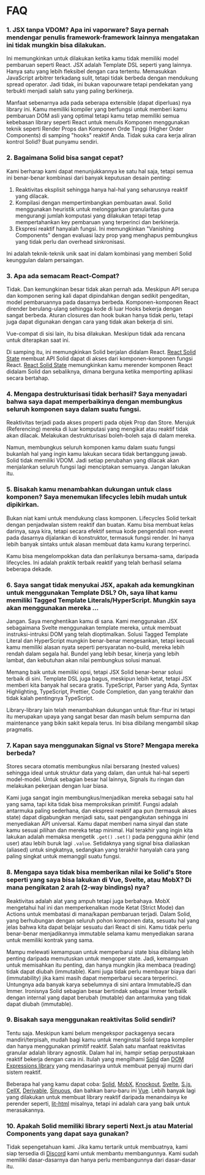 # FAQ

### 1. JSX tanpa VDOM? Apa ini vaporware? Saya pernah mendengar penulis framework-framework lainnya mengatakan ini tidak mungkin bisa dilakukan.

Ini memungkinkan untuk dilakukan ketika kamu tidak memiliki model pembaruan seperti React. JSX adalah Template DSL seperti yang lainnya. Hanya satu yang lebih fleksibel dengan cara tertentu. Memasukkan JavaScript arbitrer terkadang sulit, tetapi tidak berbeda dengan mendukung spread operator. Jadi tidak, ini bukan vapourware tetapi pendekatan yang terbukti menjadi salah satu yang paling berkinerja.

Manfaat sebenarnya ada pada seberapa extensible (dapat diperluas) nya library ini. Kamu memiliki kompiler yang berfungsi untuk memberi kamu pembaruan DOM asli yang optimal tetapi kamu tetap memiliki semua kebebasan library seperti React untuk menulis Komponen menggunakan teknik seperti Render Props dan Komponen Orde Tinggi (Higher Order Components) di samping "hooks" reaktif Anda. Tidak suka cara kerja aliran kontrol Solid? Buat punyamu sendiri.

### 2. Bagaimana Solid bisa sangat cepat?

Kami berharap kami dapat menunjukkannya ke satu hal saja, tetapi semua ini benar-benar kombinasi dari banyak keputusan desain penting:

1. Reaktivitas eksplisit sehingga hanya hal-hal yang seharusnya reaktif yang dilacak.
2. Kompilasi dengan mempertimbangkan pembuatan awal. Solid menggunakan heuristik untuk melonggarkan granularitas guna mengurangi jumlah komputasi yang dilakukan tetapi tetap mempertahankan key pembaruan yang terperinci dan berkinerja.
3. Ekspresi reaktif hanyalah fungsi. Ini memungkinkan "Vanishing Components" dengan evaluasi lazy prop yang menghapus pembungkus yang tidak perlu dan overhead sinkronisasi.

Ini adalah teknik-teknik unik saat ini dalam kombinasi yang memberi Solid keunggulan dalam persaingan.

### 3. Apa ada semacam React-Compat?

Tidak. Dan kemungkinan besar tidak akan pernah ada. Meskipun API serupa dan komponen sering kali dapat dipindahkan dengan sedikit pengeditan, model pembaruannya pada dasarnya berbeda. Komponen-komponen React dirender berulang-ulang sehingga kode di luar Hooks bekerja dengan sangat berbeda. Aturan closures dan hook bukan hanya tidak perlu, tetapi juga dapat digunakan dengan cara yang tidak akan bekerja di sini.

Vue-compat di sisi lain, itu bisa dilakukan. Meskipun tidak ada rencana untuk diterapkan saat ini.

Di samping itu, ini memungkinkan Solid berjalan didalam React. [React Solid State](https://github.com/solidjs/react-solid-state) membuat API Solid dapat di akses dari komponen-komponen fungsi React. [React Solid State](https://github.com/solidjs/react-solid-state) memungkinkan kamu merender komponen React didalam Solid dan sebaliknya, dimana berguna ketika memporting aplikasi secara bertahap.

### 4. Mengapa destrukturisasi tidak berhasil? Saya menyadari bahwa saya dapat memperbaikinya dengan membungkus seluruh komponen saya dalam suatu fungsi.

Reaktivitas terjadi pada akses properti pada objek Prop dan Store. Merujuk (Referencing) mereka di luar komputasi yang mengikat atau reaktif tidak akan dilacak. Melakukan destrukturisasi boleh-boleh saja di dalam mereka.

Namun, membungkus seluruh komponen kamu dalam suatu fungsi bukanlah hal yang ingin kamu lakukan secara tidak bertanggung jawab. Solid tidak memiliki VDOM. Jadi setiap perubahan yang dilacak akan menjalankan seluruh fungsi lagi menciptakan semuanya. Jangan lakukan itu.

### 5. Bisakah kamu menambahkan dukungan untuk class komponen? Saya menemukan lifecycles lebih mudah untuk dipikirkan.

Bukan niat kami untuk mendukung class komponen. Lifecycles Solid terkait dengan penjadwalan sistem reaktif dan buatan. Kamu bisa membuat kelas darinya, saya kira, tetapi secara efektif semua kode pengendali non-event pada dasarnya dijalankan di konstruktor, termasuk fungsi render. Ini hanya lebih banyak sintaks untuk alasan membuat data kamu kurang terperinci.

Kamu bisa mengelompokkan data dan perilakunya bersama-sama, daripada lifecycles. Ini adalah praktik terbaik reaktif yang telah berhasil selama beberapa dekade.

### 6. Saya sangat tidak menyukai JSX, apakah ada kemungkinan untuk menggunakan Template DSL? Oh, saya lihat kamu memiliki Tagged Template Literals/HyperScript. Mungkin saya akan menggunakan mereka ...

Jangan. Saya menghentikan kamu di sana. Kami menggunakan JSX sebagaimana Svelte menggunakan template mereka, untuk membuat instruksi-intruksi DOM yang telah dioptimalkan. Solusi Tagged Template Literal dan HyperScript mungkin benar-benar mengesankan, tetapi kecuali kamu memiliki alasan nyata seperti persyaratan no-build, mereka lebih rendah dalam segala hal. Bundel yang lebih besar, kinerja yang lebih lambat, dan kebutuhan akan nilai pembungkus solusi manual.

Memang baik untuk memiliki opsi, tetapi JSX Solid benar-benar solusi terbaik di sini. Template DSL juga bagus, meskipun lebih ketat, tetapi JSX memberi kita banyak hal secara gratis. TypeScript, Parser yang Ada, Syntax Highlighting, TypeScript, Prettier, Code Completion, dan yang terakhir dan tidak kalah pentingnya TypeScript.

Library-library lain telah menambahkan dukungan untuk fitur-fitur ini tetapi itu merupakan upaya yang sangat besar dan masih belum sempurna dan maintenance yang bikin sakit kepala terus. Ini bisa dibilang mengambil sikap pragmatis.

### 7. Kapan saya menggunakan Signal vs Store? Mengapa mereka berbeda?

Stores secara otomatis membungkus nilai bersarang (nested values) sehingga ideal untuk struktur data yang dalam, dan untuk hal-hal seperti model-model. Untuk sebagian besar hal lainnya, Signals itu ringan dan melakukan pekerjaan dengan luar biasa.

Kami juga sangat ingin membungkus/menjadikan mereka sebagai satu hal yang sama, tapi kita tidak bisa memproksikan primitif. Fungsi adalah antarmuka paling sederhana, dan ekspresi reaktif apa pun (termasuk akses state) dapat digabungkan menjadi satu, saat pengangkutan sehingga ini menyediakan API universal. Kamu dapat memberi nama sinyal dan state kamu sesuai pilihan dan mereka tetap minimal. Hal terakhir yang ingin kita lakukan adalah memaksa mengetik `.get()` `.set()` pada pengguna akhir (end user) atau lebih buruk lagi `.value`. Setidaknya yang signal bisa dialiaskan (aliased) untuk singkatnya, sedangkan yang terakhir hanyalah cara yang paling singkat untuk memanggil suatu fungsi.

### 8. Mengapa saya tidak bisa memberikan nilai ke Solid's Store seperti yang saya bisa lakukan di Vue, Svelte, atau MobX? Di mana pengikatan 2 arah (2-way bindings) nya?

Reaktivitas adalah alat yang ampuh tetapi juga berbahaya. MobX mengetahui hal ini dan memperkenalkan mode Ketat (Strict Mode) dan Actions untuk membatasi di mana/kapan pembaruan terjadi. Dalam Solid, yang berhubungan dengan seluruh pohon komponen data, sesuatu hal yang jelas bahwa kita dapat belajar sesuatu dari React di sini. Kamu tidak perlu benar-benar menjadikannya immutable selama kamu menyediakan sarana untuk memiliki kontrak yang sama.

Mampu melewati kemampuan untuk memperbarui state bisa dibilang lebih penting daripada memutuskan untuk mengoper state. Jadi, kemampuan untuk memisahkan itu penting, dan hanya mungkin jika membaca (reading) tidak dapat diubah (immutable). Kami juga tidak perlu membayar biaya dari (immutability) jika kami masih dapat memperbarui secara terperinci. Untungnya ada banyak karya sebelumnya di sini antara ImmutableJS dan Immer. Ironisnya Solid sebagian besar bertindak sebagai Immer terbalik dengan internal yang dapat berubah (mutable) dan antarmuka yang tidak dapat diubah (immutable).

### 9. Bisakah saya menggunakan reaktivitas Solid sendiri?

Tentu saja. Meskipun kami belum mengekspor packagenya secara mandiri/terpisah, mudah bagi kamu untuk menginstal Solid tanpa kompiler dan hanya menggunakan primitif reaktif. Salah satu manfaat reaktivitas granular adalah library agnostik. Dalam hal ini, hampir setiap perpustakaan reaktif bekerja dengan cara ini. Itulah yang mengilhami [Solid](https://github.com/solidjs/solid) dan [DOM Expressions library](https://github.com/ryansolid/dom-expressions) yang mendasarinya untuk membuat penyaji murni dari sistem reaktif.

Beberapa hal yang kamu dapat coba: [Solid](https://github.com/solidjs/solid), [MobX](https://github.com/mobxjs/mobx), [Knockout](https://github.com/knockout/knockout), [Svelte](https://github.com/sveltejs/svelte), [S.js](https://github.com/adamhaile/S), [CellX](https://github.com/Riim/cellx), [Derivable](https://github.com/ds300/derivablejs), [Sinuous](https://github.com/luwes/sinuous), dan bahkan baru-baru ini [Vue](https://github.com/vuejs/vue). Lebih banyak lagi yang dilakukan untuk membuat library reaktif daripada menandainya ke perender seperti, [lit-html](https://github.com/Polymer/lit-html) misalnya, tetapi ini adalah cara yang baik untuk merasakannya.

### 10. Apakah Solid memiliki library seperti Next.js atau Material Components yang dapat saya gunakan?

Tidak sepengetahuan kami. Jika kamu tertarik untuk membuatnya, kami siap tersedia di [Discord](https://discord.com/invite/solidjs) kami untuk membantu membangunnya. Kami sudah memiliki dasar-dasarnya dan hanya perlu membangunnya dari dasar-dasar itu.
